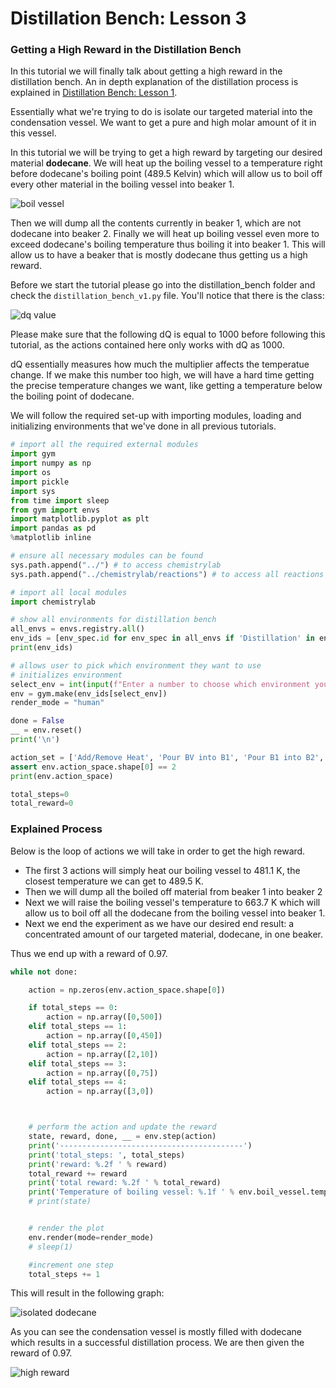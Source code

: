 # Distillation Bench: Lesson 3

### Getting a High Reward in the Distillation Bench

In this tutorial we will finally talk about getting a high reward in the distillation bench. An in depth explanation of the distillation process is explained in [Distillation Bench: Lesson 1](https://chemgymrl.com/ChemGymRL/lesson_1_distillation/).

Essentially what we're trying to do is isolate our targeted material into the condensation vessel. We want to get a pure and high molar amount of it in this vessel.

In this tutorial we will be trying to get a high reward by targeting our desired material **dodecane**. We will heat up the boiling vessel to a temperature right before dodecane's boiling point (489.5 Kelvin) which will allow us to boil off every other material in the boiling vessel into beaker 1. 

![boil vessel](../tutorial_figures/boiling_vessel_2.png)

Then we will dump all the contents currently in beaker 1, which are not dodecane into beaker 2. Finally we will heat up boiling vessel even more to exceed dodecane's boiling temperature thus boiling it into beaker 1. This will allow us to have a beaker that is mostly dodecane thus getting us a high reward.

Before we start the tutorial please go into the distillation_bench folder and check the `distillation_bench_v1.py` file. You'll notice that there is the class:

![dq value](../tutorial_figures/dQ_value.png)

Please make sure that the following dQ is equal to 1000 before following this tutorial, as the actions contained here only works with dQ as 1000. 

dQ essentially measures how much the multiplier affects the temperatue change. If we make this number too high, we will have a hard time getting the precise temperature changes we want, like getting a temperature below the boiling point of dodecane.

We will follow the required set-up with importing modules, loading and initializing environments that we've done in all previous tutorials.


```python
# import all the required external modules
import gym
import numpy as np
import os
import pickle
import sys
from time import sleep
from gym import envs
import matplotlib.pyplot as plt
import pandas as pd
%matplotlib inline

# ensure all necessary modules can be found
sys.path.append("../") # to access chemistrylab
sys.path.append("../chemistrylab/reactions") # to access all reactions
```


```python
# import all local modules
import chemistrylab
```


```python
# show all environments for distillation bench
all_envs = envs.registry.all()
env_ids = [env_spec.id for env_spec in all_envs if 'Distillation' in env_spec.id]
print(env_ids)
```


```python
# allows user to pick which environment they want to use
# initializes environment
select_env = int(input(f"Enter a number to choose which environment you want to run (0 - {len(env_ids) - 1}): \n"))
env = gym.make(env_ids[select_env])
render_mode = "human"
```


```python
done = False
__ = env.reset()
print('\n')
```


```python
action_set = ['Add/Remove Heat', 'Pour BV into B1', 'Pour B1 into B2', 'Pour B1 into BV', 'Pour B2 into BV', 'Done']
assert env.action_space.shape[0] == 2
print(env.action_space)

total_steps=0
total_reward=0
```

### Explained Process

Below is the loop of actions we will take in order to get the high reward. 

- The first 3 actions will simply heat our boiling vessel to 481.1 K, the closest temperature we can get to 489.5 K. 
- Then we will dump all the boiled off material from beaker 1 into beaker 2
- Next we will raise the boiling vessel's temperature to 663.7 K which will allow us to boil off all the dodecane from the boiling vessel into beaker 1.
- Next we end the experiment as we have our desired end result: a concentrated amount of our targeted material, dodecane, in one beaker.

Thus we end up with a reward of 0.97.


```python
while not done:

    action = np.zeros(env.action_space.shape[0])

    if total_steps == 0:
        action = np.array([0,500])
    elif total_steps == 1:
        action = np.array([0,450])
    elif total_steps == 2:
        action = np.array([2,10])
    elif total_steps == 3:
        action = np.array([0,75])
    elif total_steps == 4:
        action = np.array([3,0])



    # perform the action and update the reward
    state, reward, done, __ = env.step(action)
    print('-----------------------------------------')
    print('total_steps: ', total_steps)
    print('reward: %.2f ' % reward)
    total_reward += reward
    print('total reward: %.2f ' % total_reward)
    print('Temperature of boiling vessel: %.1f ' % env.boil_vessel.temperature, ' K \n')
    # print(state)


    # render the plot
    env.render(mode=render_mode)
    # sleep(1)

    #increment one step
    total_steps += 1
```

This will result in the following graph:

![isolated dodecane](../tutorial_figures/isolated_dodecane.png)

As you can see the condensation vessel is mostly filled with dodecane which results in a successful distillation process. We are then given the reward of 0.97.

![high reward](../tutorial_figures/high_reward.png)
